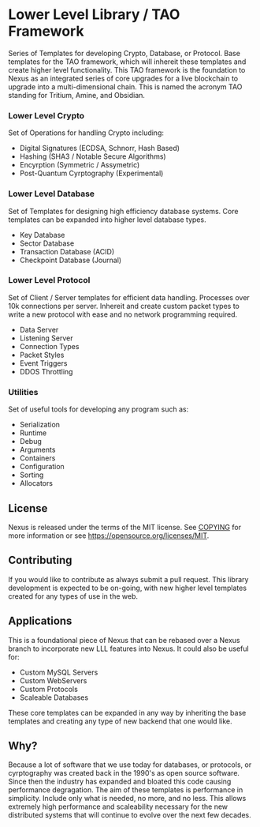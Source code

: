 # Lower Level Library / TAO Framework

Series of Templates for developing Crypto, Database, or Protocol. Base templates for the TAO framework, which will inhereit these templates and create higher level functionality. This TAO framework is the foundation to Nexus as an integrated series of core upgrades for a live blockchain to upgrade into a multi-dimensional chain. This is named the acronym TAO standing for Tritium, Amine, and Obsidian.


### Lower Level Crypto

Set of Operations for handling Crypto including:

* Digital Signatures (ECDSA, Schnorr, Hash Based)
* Hashing (SHA3 / Notable Secure Algorithms)
* Encyrption (Symmetric / Assymetric)
* Post-Quantum Cyrptography (Experimental)


### Lower Level Database

Set of Templates for designing high efficiency database systems. Core templates can be expanded into higher level database types.

* Key Database
* Sector Database
* Transaction Database (ACID)
* Checkpoint Database (Journal)

### Lower Level Protocol

Set of Client / Server templates for efficient data handling. Processes over 10k connections per server. Inhereit and create custom packet types to write a new protocol with ease and no network programming required.

* Data Server
* Listening Server
* Connection Types
* Packet Styles
* Event Triggers
* DDOS Throttling


### Utilities

Set of useful tools for developing any program such as:

* Serialization
* Runtime
* Debug
* Arguments
* Containers
* Configuration
* Sorting
* Allocators


## License

Nexus is released under the terms of the MIT license. See [COPYING](COPYING.MD) for more
information or see https://opensource.org/licenses/MIT.


## Contributing
If you would like to contribute as always submit a pull request. This library development is expected to be on-going, with new higher level templates created for any types of use in the web.


## Applications
This is a foundational piece of Nexus that can be rebased over a Nexus branch to incorporate new LLL features into Nexus. It could also be useful for:

* Custom MySQL Servers
* Custom WebServers
* Custom Protocols
* Scaleable Databases

These core templates can be expanded in any way by inheriting the base templates and creating any type of new backend that one would like.


## Why?
Because a lot of software that we use today for databases, or protocols, or cyrptography was created back in the 1990's as open source software. Since then the industry has expanded and bloated this code causing performance degragation. The aim of these templates is performance in simplicity. Include only what is needed, no more, and no less. This allows extremely high performance and scaleability necessary for the new distributed systems that will continue to evolve over the next few decades.
